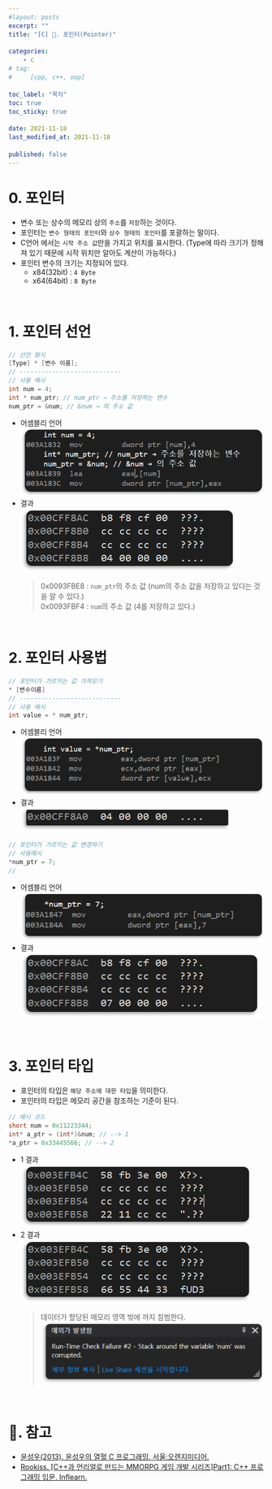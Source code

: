 ```yaml
---
#layout: posts
excerpt: ""
title: "[C] 📂. 포인터(Pointer)"

categories:
    - c
# tag:
#     [cpp, c++, oop]

toc_label: "목차"
toc: true
toc_sticky: true

date: 2021-11-18
last_modified_at: 2021-11-18

published: false
---
```


# 0. 포인터
- 변수 또는 상수의 메모리 상의 `주소`를 `저장`하는 것이다.
- 포인터는 `변수 형태의 포인터`와 `상수 형태의 포인터`를 포괄하는 말이다.
- C언어 에서는 `시작 주소 값`만을 가지고 위치를 표시한다. (Type에 따라 크기가 정해져 있기 때문에 시작 위치만 알아도 계산이 가능하다.)
- 포인터 변수의 크기는 지정되어 있다.
  - x84(32bit) : `4 Byte`
  - x64(64bit) : `8 Byte`

<br>

# 1. 포인터 선언
```c
// 선언 형식
[Type] * [변수 이름];
// ----------------------------
// 사용 예시
int num = 4;
int * num_ptr; // num_ptr → 주소를 저장하는 변수
num_ptr = &num; // &num → 의 주소 값
```

- 어셈블리 언어  
  ![image](../../assets/images/c_img/1_pointer/setptr_assembly.png)
- 결과   
  ![image](../../assets/images/c_img/1_pointer/setptr_result.png)
  > 0x0093FBE8 : `num_ptr`의 주소 값 (num의 주소 값을 저장하고 있다는 것을 알 수 있다.)  
  > 0x0093FBF4 : `num`의 주소 값 (4를 저장하고 있다.)

<br>

# 2. 포인터 사용법
```c
// 포인터가 가르키는 값 가져오기
* [변수이름]
// ----------------------------
// 사용 예시
int value = * num_ptr;
```
- 어셈블리 언어  
  ![image](../../assets/images/c_img/1_pointer/getptr_assembly.png)
- 결과  
   ![image](../../assets/images/c_img/1_pointer/getptr_result.png)


```c
// 포인터가 가르키는 값 변경하기
// 사용예시
*num_ptr = 7;
// 
```
- 어셈블리 언어  
 ![image](../../assets/images/c_img/1_pointer/changeptr_assembly.png)
- 결과  
 ![image](../../assets/images/c_img/1_pointer/changeptr_result.png)

<br>

# 3. 포인터 타입
- 포인터의 타입은 `해당 주소에 대한 타입`을 의미한다.
- 포인터의 타입은 메모리 공간을 참조하는 기준이 된다.

```c
// 예시 코드
short num = 0x11223344;
int* a_ptr = (int*)&num; // --> 1
*a_ptr = 0x33445566; // --> 2
```
  - 1 결과  
    ![image](../../assets/images/c_img/1_pointer/short_result.png)
  - 2 결과
    ![image](../../assets/images/c_img/1_pointer/int_result.png)
    > 데이터가 할당된 메모리 영역 밖에 까지 침범한다.
    > ![image](../../assets/images/c_img/1_pointer/error.png)

<br>

# 📑. 참고
* [윤성우(2013). 윤성우의 열혈 C 프로그래밍. 서울:오렌지미디어.](https://www.orentec.co.kr/booklist/C_BASIC_2/book_sub1.php)
* [Rookiss. [C++과 언리얼로 만드는 MMORPG 게임 개발 시리즈]Part1: C++ 프로그래밍 입문. Inflearn.](https://www.inflearn.com/course/%EC%96%B8%EB%A6%AC%EC%96%BC-3d-mmorpg-1/dashboard)
